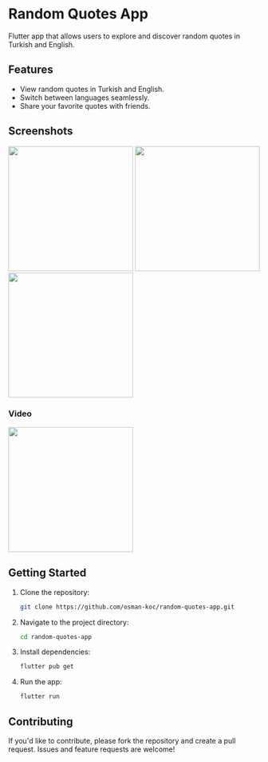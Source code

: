 # Random Quotes App

Flutter app that allows users to explore and discover random quotes in Turkish and English.

## Features

- View random quotes in Turkish and English.
- Switch between languages seamlessly.
- Share your favorite quotes with friends.

## Screenshots

<img src="screenshots/EN_1.jpeg" width="250" /> <img src="screenshots/EN_2.jpeg" width="250" /> <img src="screenshots/EN_3.jpeg" width="250" />

### Video

<img src="screenshots/random_quotes_view.gif" width="250" />

## Getting Started

1. Clone the repository:
   ```bash
   git clone https://github.com/osman-koc/random-quotes-app.git
   ```
2. Navigate to the project directory:
   ```bash
   cd random-quotes-app
   ```
3. Install dependencies:
   ```bash
   flutter pub get
   ```
4. Run the app:
   ```bash
   flutter run
   ```

## Contributing

If you'd like to contribute, please fork the repository and create a pull request. Issues and feature requests are welcome!
